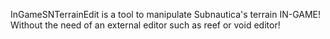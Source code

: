 InGameSNTerrainEdit is a tool to manipulate Subnautica's terrain IN-GAME! Without the need of an external editor such as reef or void editor!
